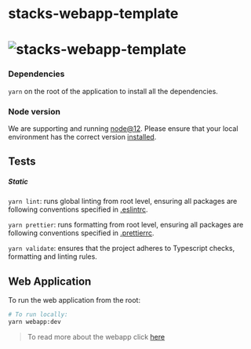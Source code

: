 # stacks-webapp-template

# ![stacks-webapp-template](.github/images/stacks_logo.png)

### Dependencies
`yarn` on the root of the application to install all the dependencies.


### Node version
We are supporting and running [node@12](https://nodejs.org/en/about/releases/). Please ensure that your local environment has the correct version [installed](https://nodejs.org/en/download/).

## Tests

##### Static
`yarn lint`: runs global linting from root level, ensuring all packages are following conventions specified in [.eslintrc](.eslintrc).

`yarn prettier`: runs formatting from root level, ensuring all packages are following conventions specified in [.prettierrc](.prettierrc).


`yarn validate`: ensures that the project adheres to Typescript checks, formatting and linting rules.

## Web Application

To run the web application from the root:

```bash
# To run locally:
yarn webapp:dev
```

> To read more about the webapp click [here](./webapp/README.md)
